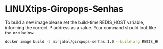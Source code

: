 # LINUXtips-Giropops-Senhas

To build a new image please set the build-time REDIS_HOST variable, informing the correct IP address as a value.
Your command should look like the one below:

```sh
docker image build -t mirjahal/giropops-senhas:1.0 --build-arg REDIS_HOST=<REDIS_IP_ADDRESS> .
```
